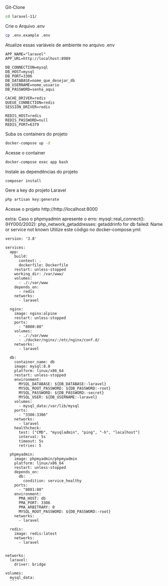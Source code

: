 Git-Clone
```sh
cd laravel-11/
```


Crie o Arquivo .env
```sh
cp .env.example .env
```


Atualize essas variáveis de ambiente no arquivo .env
```dosini
APP_NAME="laravel"
APP_URL=http://localhost:8989

DB_CONNECTION=mysql
DB_HOST=mysql
DB_PORT=3306
DB_DATABASE=nome_que_desejar_db
DB_USERNAME=nome_usuario
DB_PASSWORD=senha_aqui

CACHE_DRIVER=redis
QUEUE_CONNECTION=redis
SESSION_DRIVER=redis

REDIS_HOST=redis
REDIS_PASSWORD=null
REDIS_PORT=6379
```


Suba os containers do projeto
```sh
docker-compose up -d
```


Acesse o container
```sh
docker-compose exec app bash
```


Instale as dependências do projeto
```sh
composer install
```


Gere a key do projeto Laravel
```sh
php artisan key:generate
```


Acesse o projeto
http://http://localhost:8000


extra:
Caso o phpmyadmin apresente o erro: 
mysql::real_connect(): (HY000/2002): php_network_getaddresses: getaddrinfo for db failed: Name or service not known
Utilize este código no docker-compose.yml:
```ymal
version: '3.8'

services:
  app:
    build:
      context: .
      dockerfile: Dockerfile
    restart: unless-stopped
    working_dir: /var/www/
    volumes:
      - ./:/var/www
    depends_on:
      - redis
    networks:
      - laravel

  nginx:
    image: nginx:alpine
    restart: unless-stopped
    ports:
      - "8000:80"
    volumes:
      - ./:/var/www
      - ./docker/nginx/:/etc/nginx/conf.d/
    networks:
      - laravel

  db:
    container_name: db
    image: mysql:8.0
    platform: linux/x86_64
    restart: unless-stopped
    environment:
      MYSQL_DATABASE: ${DB_DATABASE:-laravel}
      MYSQL_ROOT_PASSWORD: ${DB_PASSWORD:-root}
      MYSQL_PASSWORD: ${DB_PASSWORD:-secret}
      MYSQL_USER: ${DB_USERNAME:-laravel}
    volumes:
      - mysql_data:/var/lib/mysql
    ports:
      - "3306:3306"
    networks:
      - laravel
    healthcheck:
      test: ["CMD", "mysqladmin", "ping", "-h", "localhost"]
      interval: 5s
      timeout: 5s
      retries: 5

  phpmyadmin:
    image: phpmyadmin/phpmyadmin
    platform: linux/x86_64
    restart: unless-stopped
    depends_on:
      db:
        condition: service_healthy
    ports:
      - "8081:80"
    environment:
      PMA_HOST: db
      PMA_PORT: 3306
      PMA_ARBITRARY: 0
      MYSQL_ROOT_PASSWORD: ${DB_PASSWORD:-root}
    networks:        
      - laravel

  redis:
    image: redis:latest
    networks:
      - laravel
      

networks:
  laravel:
    driver: bridge

volumes:
  mysql_data:
  ´´´
